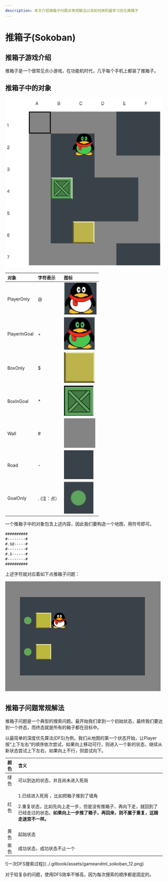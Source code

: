 ```yaml
---
description: 本文介绍推箱子问题点常规解法以及如何用机器学习优化推箱子
---
```


# 推箱子\(Sokoban\)

## 推箱子游戏介绍

推箱子是一个很常见点小游戏，在功能机时代，几乎每个手机上都装了推箱子。

## 推箱子中的对象

![](../.gitbook/assets/gameandml_sokoban_3.png)



| 对象 | 字符表示 | 图标 |
| :--- | :--- | :--- |
| PlayerOnly | @ | ![](../.gitbook/assets/gameandml_sokoban_4.png)  |
| PlayerInGoal | + | ![](../.gitbook/assets/gameandml_sokoban_5.png)  |
| BoxOnly | $ | ![](../.gitbook/assets/gameandml_sokoban_6.png)  |
| BoxInGoal | \* | ![](../.gitbook/assets/gameandml_sokoban_7.png)  |
| Wall | \# | ![](../.gitbook/assets/gameandml_sokoban_8.png)  |
| Road | - | ![](../.gitbook/assets/gameandml_sokoban_10.png)  |
| GoalOnly | . \(注：点） | ![](../.gitbook/assets/gameandml_sokoban_9.png)  |

一个推箱子中的对象包含上述内容，因此我们要构造一个地图，用符号即可。

```text
##########
#--------#
#.$@-----#
#--------#
#.$------#
#--------#
##########
```

上述字符就对应着如下点推箱子问题：

![](../.gitbook/assets/gameandml_sokoban_11.png)



## 推箱子问题常规解法

推箱子问题是一个典型的搜索问题。最开始我们拿到一个初始状态，最终我们要达到一个终态，而终态就是所有的箱子都在目标中。

以最简单的深度优先算法\(DFS\)为例，我们从地图的第一个状态开始，让Player按“上下左右“的顺序依次尝试，如果向上移动可行，则进入一个新的状态，继续从新状态尝试上下左右，如果向上不行，则尝试向下。

<table>
  <thead>
    <tr>
      <th style="text-align:left">颜色</th>
      <th style="text-align:left">含义</th>
    </tr>
  </thead>
  <tbody>
    <tr>
      <td style="text-align:left">绿色</td>
      <td style="text-align:left">可以到达的状态，并且尚未进入死局</td>
    </tr>
    <tr>
      <td style="text-align:left">红色</td>
      <td style="text-align:left">
        <p>1.已经进入死局 ，比如把箱子推到了墙角</p>
        <p>2.重复状态，比如先向上走一步，但是没有推箱子，再向下走，就回到了已经走过的状态。<b>如果向上一步推了箱子，再回来，则不属于重复，这跟走迷宫不一样。</b>
        </p>
      </td>
    </tr>
    <tr>
      <td style="text-align:left">黄色</td>
      <td style="text-align:left">起始状态</td>
    </tr>
    <tr>
      <td style="text-align:left">紫色</td>
      <td style="text-align:left">成功状态，成功状态不止一个</td>
    </tr>
  </tbody>
</table>![&#x4E00;&#x6B21;DFS&#x641C;&#x7D22;&#x8FC7;&#x7A0B;](../.gitbook/assets/gameandml_sokoban_12.png)

对于较复杂的问题，使用DFS效率不够高，因为每次搜索的顺序都是固定的。





